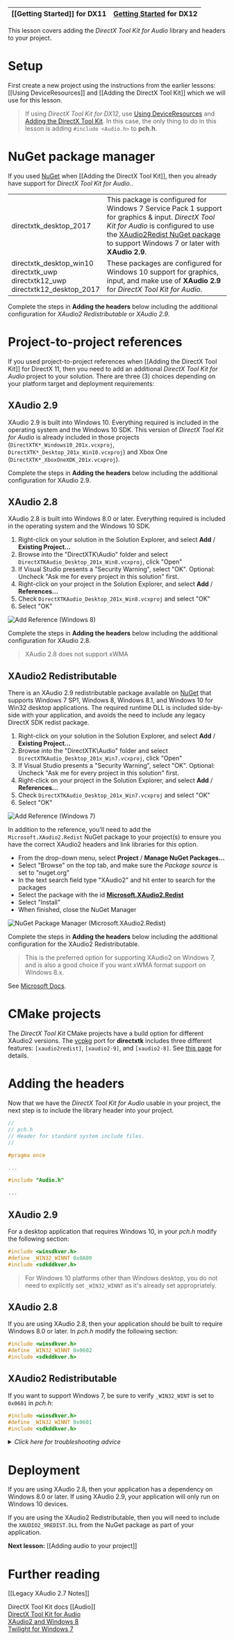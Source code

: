 |[[Getting Started]] for DX11|[Getting Started](https://github.com/microsoft/DirectXTK12/wiki/Getting-Started) for DX12|
|---|---|

This lesson covers adding the _DirectX Tool Kit for Audio_ library and headers to your project.

# Setup
First create a new project using the instructions from the earlier lessons: [[Using DeviceResources]] and
[[Adding the DirectX Tool Kit]] which we will use for this lesson.

> If using *DirectX Tool Kit for DX12*, use [Using DeviceResources](https://github.com/microsoft/DirectXTK12/wiki/Using-DeviceResources) and [Adding the DirectX Tool Kit](https://github.com/microsoft/DirectXTK12/wiki/Adding-the-DirectX-Tool-Kit). In this case, the only thing to do in this lesson is adding ``#include <Audio.h>`` to **pch.h**.

# NuGet package manager
If you used [NuGet](https://docs.microsoft.com/en-us/nuget/what-is-nuget) when [[Adding the DirectX Tool Kit]], then you already have support for _DirectX Tool Kit for Audio._.

<table>
 <tr>
  <td>directxtk_desktop_2017</td>
  <td>This package is configured for Windows 7 Service Pack 1 support for graphics & input. <I>DirectX Tool Kit for Audio</I> is configured to use the <a href="https://aka.ms/XAudio2Redist">XAudio2Redist NuGet package</a> to support Windows 7 or later with <b>XAudio 2.9</b>.</td>
 </tr>
 <tr>
  <td>directxtk_desktop_win10<br />directxtk_uwp<br />directxtk12_uwp<br />directxtk12_desktop_2017</td>
  <td>These packages are configured for Windows 10 support for graphics, input, and make use of <b>XAudio 2.9</b> for <I>DirectX Tool Kit for Audio</I>.</td>
 </tr>
</table>

Complete the steps in **Adding the headers** below including the additional configuration for *XAudio2 Redistributable* or *XAudio 2.9*.

# Project-to-project references
If you used project-to-project references when [[Adding the DirectX Tool Kit]] for DirectX 11, then you need to add an additional _DirectX Tool Kit for Audio_ project to your solution. There are three (3) choices depending on your platform target and deployment requirements:

## XAudio 2.9
XAudio 2.9 is built into Windows 10. Everything required is included in the operating system and the Windows 10 SDK. This version of _DirectX Tool Kit for Audio_ is already included in those projects (``DirectXTK*_Windows10_201x.vcxproj``, ``DirectXTK*_Desktop_201x_Win10.vcxproj``) and Xbox One (``DirectXTK*_XboxOneXDK_201x.vcxproj``).

Complete the steps in **Adding the headers** below including the additional configuration for XAudio 2.9.

## XAudio 2.8
XAudio 2.8 is built into Windows 8.0 or later. Everything required is included in the operating system and the Windows 10 SDK.

1. Right-click on your solution in the Solution Explorer, and select **Add** / **Existing Project...**
1. Browse into the "DirectXTK\Audio" folder and select ``DirectXTKAudio_Desktop_201x_Win8.vcxproj``, click "Open"
1. If Visual Studio presents a "Security Warning", select "OK". Optional: Uncheck "Ask me for every project in this solution" first.
1. Right-click on your project in the Solution Explorer, and select **Add** / **References...**
1. Check ``DirectXTKAudio_Desktop_201x_Win8.vcxproj`` and select "OK"
1. Select "OK"

![Add Reference (Windows 8)](https://github.com/Microsoft/DirectXTK/wiki/images/AddReferenceWin8.png)

Complete the steps in **Adding the headers** below including the additional configuration for XAudio 2.8.

> XAudio 2.8 does not support xWMA

## XAudio2 Redistributable
There is an XAudio 2.9 redistributable package available on [NuGet](https://www.nuget.org/packages/Microsoft.XAudio2.Redist/) that supports Windows 7 SP1, Windows 8, Windows 8.1, and Windows 10 for Win32 desktop applications. The required runtime DLL is included side-by-side with your application, and avoids the need to include any legacy DirectX SDK redist package.

1. Right-click on your solution in the Solution Explorer, and select **Add** / **Existing Project...**
1. Browse into the "DirectXTK\Audio" folder and select ``DirectXTKAudio_Desktop_201x_Win7.vcxproj``, click "Open"
1. If Visual Studio presents a "Security Warning", select "OK". Optional: Uncheck "Ask me for every project in this solution" first.
1. Right-click on your project in the Solution Explorer, and select **Add** / **References...**
1. Check ``DirectXTKAudio_Desktop_201x_Win7.vcxproj`` and select "OK"
1. Select "OK"

![Add Reference (Windows 7)](https://github.com/Microsoft/DirectXTK/wiki/images/AddReferenceWin7.png)

In addition to the reference, you'll need to add the ``Microsoft.XAudio2.Redist`` NuGet package to your project(s) to ensure you have the correct XAudio2 headers and link libraries for this option.

* From the drop-down menu, select **Project** / **Manage NuGet Packages...**
* Select "Browse" on the top tab, and make sure the _Package source_ is set to "nuget.org"
* In the text search field type "XAudio2" and hit enter to search for the packages
* Select the package with the id  **[Microsoft.XAudio2.Redist](https://www.nuget.org/packages/Microsoft.XAudio2.Redist/)**
* Select "Install"
* When finished, close the NuGet Manager

![NuGet Package Manager (Microsoft.XAudio2.Redist)](https://github.com/Microsoft/DirectXTK/wiki/images/nugetxaudio2.png)

Complete the steps in **Adding the headers** below including the additional configuration for the XAudio2 Redistributable.

> This is the preferred option for supporting XAudio2 on Windows 7, and is also a good choice if you want xWMA format support on Windows 8.x.

See [Microsoft Docs](https://aka.ms/xaudio2redist).

# CMake projects

The *DirectX Tool Kit* CMake projects have a build option for different XAudio2 versions. The [vcpkg](https://vcpkg.io/) port for **directxtk** includes three different features: ``[xaudio2redist]``, ``[xaudio2-9]``, and ``[xaudio2-8]``. See [this page](https://github.com/microsoft/DirectXTK/wiki/Audio#using-the-vcpkg-c-library-manager) for details.

# Adding the headers
Now that we have the _DirectX Tool Kit for Audio_ usable in your project, the next step is to include the library header into your project.

```cpp
//
// pch.h
// Header for standard system include files.
//

#pragma once

...

#include "Audio.h"

...
```

## XAudio 2.9
For a desktop application that requires Windows 10, in your *pch.h* modify the following section:

```cpp
#include <winsdkver.h>
#define _WIN32_WINNT 0x0A00
#include <sdkddkver.h>
```

> For Windows 10 platforms other than Windows desktop, you do not need to explicitly set ``_WIN32_WINNT`` as it's already set appropriately.

## XAudio 2.8
If you are using XAudio 2.8, then your application should be built to require Windows 8.0 or later. In *pch.h* modify the following section:

```cpp
#include <winsdkver.h>
#define _WIN32_WINNT 0x0602
#include <sdkddkver.h>
```

## XAudio2 Redistributable
If you want to support Windows 7, be sure to verify ``_WIN32_WINT`` is set to ``0x0601`` in *pch.h*:

```cpp
#include <winsdkver.h>
#define _WIN32_WINNT 0x0601
#include <sdkddkver.h>
```
<details><summary><i>Click here for troubleshooting advice</i></summary>
<p>If you get a compilation error related to DirectX SDK headers, then you likely don't have the <b>Microsoft.XAudio2.Redist</b> NuGet package set up for the project that is using <code>Audio.h</code></p>
<p>If you get runtime errors related to not being able to find <code>XAUDIO2_9REDIST.DLL</code>, then you likely don't have the <b>Microsoft.XAudio2.Redist</b> NuGet package set up for the project that generates the EXE, or you need to include that DLL from the NuGet package in your installer/deployment.</p></details>

# Deployment
If you are using XAudio 2.8, then your application has a dependency on Windows 8.0 or later. If using XAudio 2.9, your application will only run on Windows 10 devices.

If you are using the XAudio2 Redistributable, then you will need to include the ``XAUDIO2_9REDIST.DLL`` from the NuGet package as part of your application.

**Next lesson:** [[Adding audio to your project]]

# Further reading
[[Legacy XAudio 2.7 Notes]]

DirectX Tool Kit docs [[Audio]]  
[DirectX Tool Kit for Audio](https://walbourn.github.io/directx-tool-kit-for-audio/)  
[XAudio2 and Windows 8](https://walbourn.github.io/xaudio2-and-windows-8/)  
[Twilight for Windows 7](https://walbourn.github.io/twilight-for-windows-7/)
